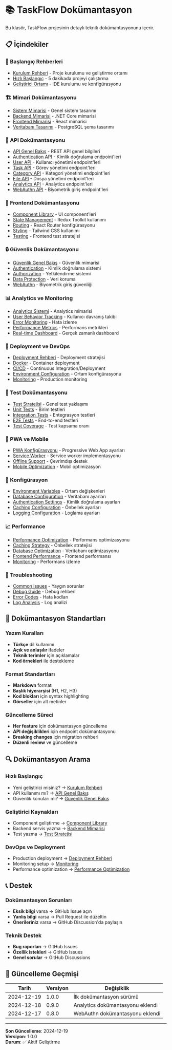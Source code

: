 # 📚 TaskFlow Dokümantasyon

Bu klasör, TaskFlow projesinin detaylı teknik dokümantasyonunu içerir.

## 📋 İçindekiler

### 🚀 Başlangıç Rehberleri
- [Kurulum Rehberi](./setup-guide.md) - Proje kurulumu ve geliştirme ortamı
- [Hızlı Başlangıç](./quick-start.md) - 5 dakikada projeyi çalıştırma
- [Geliştirici Ortamı](./development-environment.md) - IDE kurulumu ve konfigürasyonu

### 🏗️ Mimari Dokümantasyonu
- [Sistem Mimarisi](./architecture/system-architecture.md) - Genel sistem tasarımı
- [Backend Mimarisi](./architecture/backend-architecture.md) - .NET Core mimarisi
- [Frontend Mimarisi](./architecture/frontend-architecture.md) - React mimarisi
- [Veritabanı Tasarımı](./architecture/database-design.md) - PostgreSQL şema tasarımı

### 🔧 API Dokümantasyonu
- [API Genel Bakış](./api/overview.md) - REST API genel bilgileri
- [Authentication API](./api/authentication.md) - Kimlik doğrulama endpoint'leri
- [User API](./api/user.md) - Kullanıcı yönetimi endpoint'leri
- [Task API](./api/task.md) - Görev yönetimi endpoint'leri
- [Category API](./api/category.md) - Kategori yönetimi endpoint'leri
- [File API](./api/file.md) - Dosya yönetimi endpoint'leri
- [Analytics API](./api/analytics.md) - Analytics endpoint'leri
- [WebAuthn API](./api/webauthn.md) - Biyometrik giriş endpoint'leri

### 🎨 Frontend Dokümantasyonu
- [Component Library](./frontend/components.md) - UI component'leri
- [State Management](./frontend/state-management.md) - Redux Toolkit kullanımı
- [Routing](./frontend/routing.md) - React Router konfigürasyonu
- [Styling](./frontend/styling.md) - Tailwind CSS kullanımı
- [Testing](./frontend/testing.md) - Frontend test stratejisi

### 🔒 Güvenlik Dokümantasyonu
- [Güvenlik Genel Bakış](./security/overview.md) - Güvenlik mimarisi
- [Authentication](./security/authentication.md) - Kimlik doğrulama sistemi
- [Authorization](./security/authorization.md) - Yetkilendirme sistemi
- [Data Protection](./security/data-protection.md) - Veri koruma
- [WebAuthn](./security/webauthn.md) - Biyometrik giriş güvenliği

### 📊 Analytics ve Monitoring
- [Analytics Sistemi](./analytics/overview.md) - Analytics mimarisi
- [User Behavior Tracking](./analytics/user-behavior.md) - Kullanıcı davranış takibi
- [Error Monitoring](./analytics/error-monitoring.md) - Hata izleme
- [Performance Metrics](./analytics/performance.md) - Performans metrikleri
- [Real-time Dashboard](./analytics/dashboard.md) - Gerçek zamanlı dashboard

### 🚀 Deployment ve DevOps
- [Deployment Rehberi](./deployment/overview.md) - Deployment stratejisi
- [Docker](./deployment/docker.md) - Container deployment
- [CI/CD](./deployment/ci-cd.md) - Continuous Integration/Deployment
- [Environment Configuration](./deployment/environment.md) - Ortam konfigürasyonu
- [Monitoring](./deployment/monitoring.md) - Production monitoring

### 🧪 Test Dokümantasyonu
- [Test Stratejisi](./testing/strategy.md) - Genel test yaklaşımı
- [Unit Tests](./testing/unit-tests.md) - Birim testleri
- [Integration Tests](./testing/integration-tests.md) - Entegrasyon testleri
- [E2E Tests](./testing/e2e-tests.md) - End-to-end testleri
- [Test Coverage](./testing/coverage.md) - Test kapsama oranı

### 📱 PWA ve Mobile
- [PWA Konfigürasyonu](./pwa/configuration.md) - Progressive Web App ayarları
- [Service Worker](./pwa/service-worker.md) - Service worker implementasyonu
- [Offline Support](./pwa/offline.md) - Çevrimdışı destek
- [Mobile Optimization](./pwa/mobile.md) - Mobil optimizasyon

### 🔧 Konfigürasyon
- [Environment Variables](./configuration/environment.md) - Ortam değişkenleri
- [Database Configuration](./configuration/database.md) - Veritabanı ayarları
- [Authentication Settings](./configuration/authentication.md) - Kimlik doğrulama ayarları
- [Caching Configuration](./configuration/caching.md) - Önbellek ayarları
- [Logging Configuration](./configuration/logging.md) - Loglama ayarları

### 📈 Performance
- [Performance Optimization](./performance/optimization.md) - Performans optimizasyonu
- [Caching Strategy](./performance/caching.md) - Önbellek stratejisi
- [Database Optimization](./performance/database.md) - Veritabanı optimizasyonu
- [Frontend Performance](./performance/frontend.md) - Frontend performansı
- [Monitoring](./performance/monitoring.md) - Performans izleme

### 🐛 Troubleshooting
- [Common Issues](./troubleshooting/common-issues.md) - Yaygın sorunlar
- [Debug Guide](./troubleshooting/debug.md) - Debug rehberi
- [Error Codes](./troubleshooting/error-codes.md) - Hata kodları
- [Log Analysis](./troubleshooting/logs.md) - Log analizi

## 🎯 Dokümantasyon Standartları

### Yazım Kuralları
- **Türkçe** dil kullanımı
- **Açık ve anlaşılır** ifadeler
- **Teknik terimler** için açıklamalar
- **Kod örnekleri** ile destekleme

### Format Standartları
- **Markdown** formatı
- **Başlık hiyerarşisi** (H1, H2, H3)
- **Kod blokları** için syntax highlighting
- **Görseller** için alt metinler

### Güncelleme Süreci
- **Her feature** için dokümantasyon güncelleme
- **API değişiklikleri** için endpoint dokümantasyonu
- **Breaking changes** için migration rehberi
- **Düzenli review** ve güncelleme

## 🔍 Dokümantasyon Arama

### Hızlı Başlangıç
- Yeni geliştirici misiniz? → [Kurulum Rehberi](./setup-guide.md)
- API kullanımı mı? → [API Genel Bakış](./api/overview.md)
- Güvenlik konuları mı? → [Güvenlik Genel Bakış](./security/overview.md)

### Geliştirici Kaynakları
- Component geliştirme → [Component Library](./frontend/components.md)
- Backend servis yazma → [Backend Mimarisi](./architecture/backend-architecture.md)
- Test yazma → [Test Stratejisi](./testing/strategy.md)

### DevOps ve Deployment
- Production deployment → [Deployment Rehberi](./deployment/overview.md)
- Monitoring setup → [Monitoring](./deployment/monitoring.md)
- Performance optimization → [Performance Optimization](./performance/optimization.md)

## 📞 Destek

### Dokümantasyon Sorunları
- **Eksik bilgi** varsa → GitHub Issue açın
- **Yanlış bilgi** varsa → Pull Request ile düzeltin
- **Önerileriniz** varsa → GitHub Discussion'da paylaşın

### Teknik Destek
- **Bug raporları** → GitHub Issues
- **Özellik istekleri** → GitHub Issues
- **Genel sorular** → GitHub Discussions

## 🔄 Güncelleme Geçmişi

| Tarih | Versiyon | Değişiklik |
|-------|----------|------------|
| 2024-12-19 | 1.0.0 | İlk dokümantasyon sürümü |
| 2024-12-18 | 0.9.0 | Analytics dokümantasyonu eklendi |
| 2024-12-17 | 0.8.0 | WebAuthn dokümantasyonu eklendi |

---

**Son Güncelleme**: 2024-12-19  
**Versiyon**: 1.0.0  
**Durum**: ✅ Aktif Geliştirme 